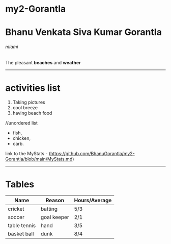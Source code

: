 # my2-Gorantla
# Bhanu Venkata Siva Kumar Gorantla
###### miami

The pleasant **beaches** and **weather**
 

---
# activities list

1. Taking pictures
2. cool breeze
3. having beach food

//unordered list

- fish, 
- chicken,
- carb.

 link to the MyStats - (https://github.com/BhanuGorantla/my2-Gorantla/blob/main/MyStats.md)

 *** 
 # Tables
|  Name | Reason | Hours/Average |
| --- | --- | ---|
| cricket | batting | 5/3 |
| soccer | goal keeper | 2/1 |
| table tennis | hand | 3/5 |
| basket ball | dunk | 8/4 |


